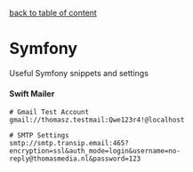 [back to table of content](../../readme.md)

# Symfony #
Useful Symfony snippets and settings

#### Swift Mailer ####

    # Gmail Test Account
    gmail://thomasz.testmail:Qwe123r4!@localhost
    
    # SMTP Settings
    smtp://smtp.transip.email:465?encryption=ssl&auth_mode=login&username=no-reply@thomasmedia.nl&password=123